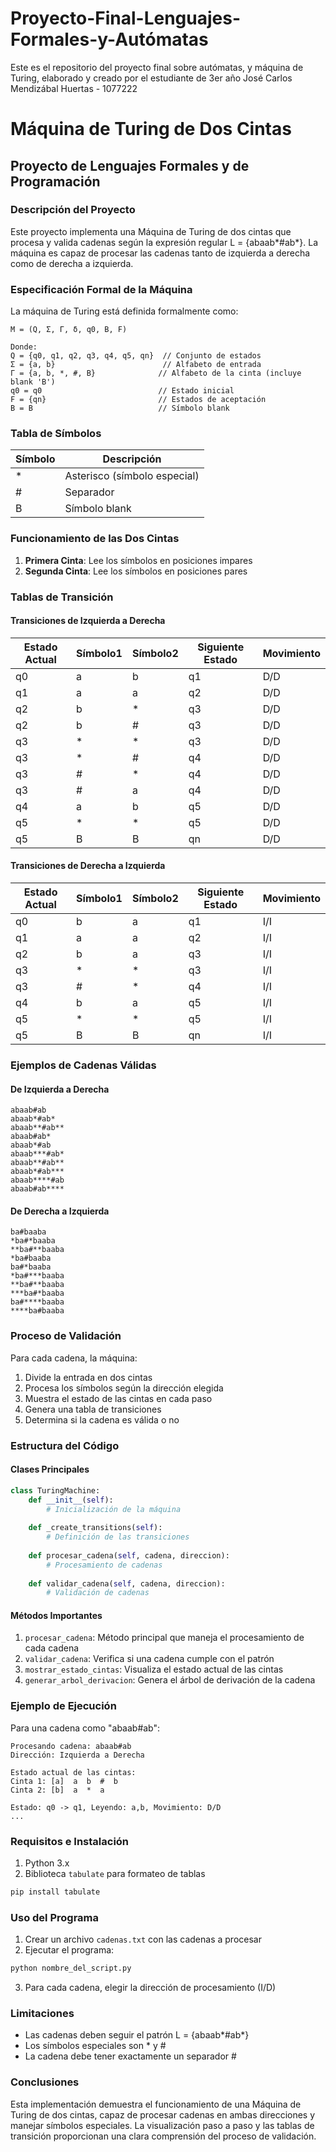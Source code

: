# Proyecto-Final-Lenguajes-Formales-y-Autómatas
Este es el repositorio del proyecto final sobre autómatas, y máquina de Turing, elaborado y creado por el estudiante de 3er año José Carlos Mendizábal Huertas - 1077222

# Máquina de Turing de Dos Cintas
## Proyecto de Lenguajes Formales y de Programación

### Descripción del Proyecto
Este proyecto implementa una Máquina de Turing de dos cintas que procesa y valida cadenas según la expresión regular L = {abaab*#ab*}. La máquina es capaz de procesar las cadenas tanto de izquierda a derecha como de derecha a izquierda.

### Especificación Formal de la Máquina
La máquina de Turing está definida formalmente como:
```
M = (Q, Σ, Γ, δ, q0, B, F)

Donde:
Q = {q0, q1, q2, q3, q4, q5, qn}  // Conjunto de estados
Σ = {a, b}                        // Alfabeto de entrada
Γ = {a, b, *, #, B}              // Alfabeto de la cinta (incluye blank 'B')
q0 = q0                          // Estado inicial
F = {qn}                         // Estados de aceptación
B = B                            // Símbolo blank
```

### Tabla de Símbolos
| Símbolo | Descripción |
|---------|-------------|
| *       | Asterisco (símbolo especial) |
| #       | Separador |
| B       | Símbolo blank |

### Funcionamiento de las Dos Cintas
1. **Primera Cinta**: Lee los símbolos en posiciones impares
2. **Segunda Cinta**: Lee los símbolos en posiciones pares

### Tablas de Transición

#### Transiciones de Izquierda a Derecha
| Estado Actual | Símbolo1 | Símbolo2 | Siguiente Estado | Movimiento |
|--------------|----------|-----------|------------------|------------|
| q0           | a        | b         | q1              | D/D        |
| q1           | a        | a         | q2              | D/D        |
| q2           | b        | *         | q3              | D/D        |
| q2           | b        | #         | q3              | D/D        |
| q3           | *        | *         | q3              | D/D        |
| q3           | *        | #         | q4              | D/D        |
| q3           | #        | *         | q4              | D/D        |
| q3           | #        | a         | q4              | D/D        |
| q4           | a        | b         | q5              | D/D        |
| q5           | *        | *         | q5              | D/D        |
| q5           | B        | B         | qn              | D/D        |

#### Transiciones de Derecha a Izquierda
| Estado Actual | Símbolo1 | Símbolo2 | Siguiente Estado | Movimiento |
|--------------|----------|-----------|------------------|------------|
| q0           | b        | a         | q1              | I/I        |
| q1           | a        | a         | q2              | I/I        |
| q2           | b        | a         | q3              | I/I        |
| q3           | *        | *         | q3              | I/I        |
| q3           | #        | *         | q4              | I/I        |
| q4           | b        | a         | q5              | I/I        |
| q5           | *        | *         | q5              | I/I        |
| q5           | B        | B         | qn              | I/I        |

### Ejemplos de Cadenas Válidas

#### De Izquierda a Derecha
```
abaab#ab
abaab*#ab*
abaab**#ab**
abaab#ab*
abaab*#ab
abaab***#ab*
abaab**#ab**
abaab*#ab***
abaab****#ab
abaab#ab****
```

#### De Derecha a Izquierda
```
ba#baaba
*ba#*baaba
**ba#**baaba
*ba#baaba
ba#*baaba
*ba#***baaba
**ba#**baaba
***ba#*baaba
ba#****baaba
****ba#baaba
```

### Proceso de Validación
Para cada cadena, la máquina:
1. Divide la entrada en dos cintas
2. Procesa los símbolos según la dirección elegida
3. Muestra el estado de las cintas en cada paso
4. Genera una tabla de transiciones
5. Determina si la cadena es válida o no

### Estructura del Código

#### Clases Principales
```python
class TuringMachine:
    def __init__(self):
        # Inicialización de la máquina
        
    def _create_transitions(self):
        # Definición de las transiciones
        
    def procesar_cadena(self, cadena, direccion):
        # Procesamiento de cadenas
        
    def validar_cadena(self, cadena, direccion):
        # Validación de cadenas
```

#### Métodos Importantes
1. `procesar_cadena`: Método principal que maneja el procesamiento de cada cadena
2. `validar_cadena`: Verifica si una cadena cumple con el patrón
3. `mostrar_estado_cintas`: Visualiza el estado actual de las cintas
4. `generar_arbol_derivacion`: Genera el árbol de derivación de la cadena

### Ejemplo de Ejecución

Para una cadena como "abaab#ab":
```
Procesando cadena: abaab#ab
Dirección: Izquierda a Derecha

Estado actual de las cintas:
Cinta 1: [a]  a  b  #  b
Cinta 2: [b]  a  *  a

Estado: q0 -> q1, Leyendo: a,b, Movimiento: D/D
...
```

### Requisitos e Instalación
1. Python 3.x
2. Biblioteca `tabulate` para formateo de tablas

```bash
pip install tabulate
```

### Uso del Programa
1. Crear un archivo `cadenas.txt` con las cadenas a procesar
2. Ejecutar el programa:
```bash
python nombre_del_script.py
```
3. Para cada cadena, elegir la dirección de procesamiento (I/D)

### Limitaciones
- Las cadenas deben seguir el patrón L = {abaab*#ab*}
- Los símbolos especiales son * y #
- La cadena debe tener exactamente un separador #

### Conclusiones
Esta implementación demuestra el funcionamiento de una Máquina de Turing de dos cintas, capaz de procesar cadenas en ambas direcciones y manejar símbolos especiales. La visualización paso a paso y las tablas de transición proporcionan una clara comprensión del proceso de validación.
